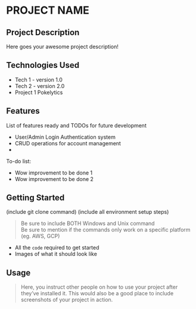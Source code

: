 # PROJECT NAME

## Project Description

Here goes your awesome project description!

## Technologies Used

* Tech 1 - version 1.0
* Tech 2 - version 2.0
* Project 1 Pokelytics

## Features

List of features ready and TODOs for future development
* User/Admin Login Authentication system
* CRUD operations for account management
*

To-do list:
* Wow improvement to be done 1
* Wow improvement to be done 2

## Getting Started
   
(include git clone command)
(include all environment setup steps)

> Be sure to include BOTH Windows and Unix command  
> Be sure to mention if the commands only work on a specific platform (eg. AWS, GCP)

- All the `code` required to get started
- Images of what it should look like

## Usage

> Here, you instruct other people on how to use your project after they’ve installed it. This would also be a good place to include screenshots of your project in action.
